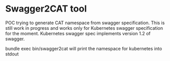 Swagger2CAT tool
================

POC trying to generate CAT namespace from swagger specification. This is still work in
progress and works only for Kubernetes swagger specification for the moment. Kubernetes
swagger spec implements version 1.2 of swagger.

bundle exec bin/swagger2cat will print the namespace for kubernetes into stdout

